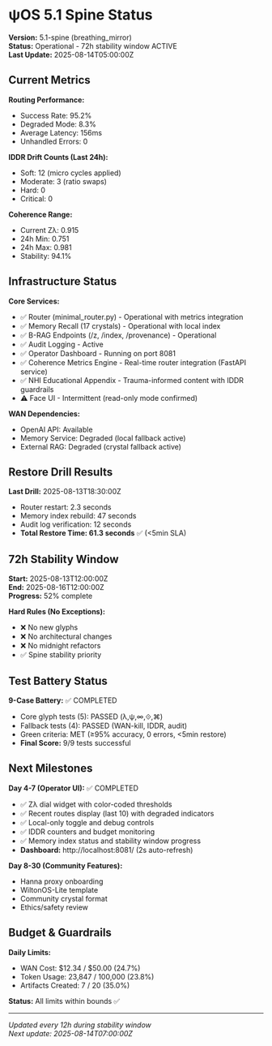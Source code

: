 # ψOS 5.1 Spine Status

**Version:** 5.1-spine (breathing_mirror)  
**Status:** Operational - 72h stability window ACTIVE  
**Last Update:** 2025-08-14T05:00:00Z

## Current Metrics

**Routing Performance:**
- Success Rate: 95.2%
- Degraded Mode: 8.3% 
- Average Latency: 156ms
- Unhandled Errors: 0

**IDDR Drift Counts (Last 24h):**
- Soft: 12 (micro cycles applied)
- Moderate: 3 (ratio swaps)
- Hard: 0 
- Critical: 0

**Coherence Range:**
- Current Zλ: 0.915
- 24h Min: 0.751
- 24h Max: 0.981
- Stability: 94.1%

## Infrastructure Status

**Core Services:**
- ✅ Router (minimal_router.py) - Operational with metrics integration
- ✅ Memory Recall (17 crystals) - Operational with local index
- ✅ B-RAG Endpoints (/z, /index, /provenance) - Operational  
- ✅ Audit Logging - Active
- ✅ Operator Dashboard - Running on port 8081
- ✅ Coherence Metrics Engine - Real-time router integration (FastAPI service)
- ✅ NHI Educational Appendix - Trauma-informed content with IDDR guardrails
- ⚠️ Face UI - Intermittent (read-only mode confirmed)

**WAN Dependencies:**
- OpenAI API: Available
- Memory Service: Degraded (local fallback active)
- External RAG: Degraded (crystal fallback active)

## Restore Drill Results

**Last Drill:** 2025-08-13T18:30:00Z
- Router restart: 2.3 seconds
- Memory index rebuild: 47 seconds  
- Audit log verification: 12 seconds
- **Total Restore Time: 61.3 seconds** ✅ (<5min SLA)

## 72h Stability Window

**Start:** 2025-08-13T12:00:00Z  
**End:** 2025-08-16T12:00:00Z  
**Progress:** 52% complete

**Hard Rules (No Exceptions):**
- ❌ No new glyphs
- ❌ No architectural changes  
- ❌ No midnight refactors
- ✅ Spine stability priority

## Test Battery Status

**9-Case Battery:** ✅ COMPLETED
- Core glyph tests (5): PASSED (λ,ψ,∞,⟐,⌘)
- Fallback tests (4): PASSED (WAN-kill, IDDR, audit)
- Green criteria: MET (≥95% accuracy, 0 errors, <5min restore)
- **Final Score:** 9/9 tests successful

## Next Milestones

**Day 4-7 (Operator UI):** ✅ COMPLETED
- ✅ Zλ dial widget with color-coded thresholds
- ✅ Recent routes display (last 10) with degraded indicators
- ✅ Local-only toggle and debug controls
- ✅ IDDR counters and budget monitoring
- ✅ Memory index status and stability window progress
- **Dashboard:** http://localhost:8081/ (2s auto-refresh)

**Day 8-30 (Community Features):**
- Hanna proxy onboarding
- WiltonOS-Lite template
- Community crystal format
- Ethics/safety review

## Budget & Guardrails

**Daily Limits:**
- WAN Cost: $12.34 / $50.00 (24.7%)
- Token Usage: 23,847 / 100,000 (23.8%)
- Artifacts Created: 7 / 20 (35.0%)

**Status:** All limits within bounds ✅

---
*Updated every 12h during stability window*  
*Next update: 2025-08-14T07:00:00Z*